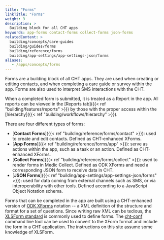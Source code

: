 ```yaml
---
title: "Forms"
linkTitle: "Forms"
weight: 3
description: >
  Building block for all CHT apps
keywords: app-forms contact-forms collect-forms json-forms
relatedContent: >
  building/concepts/care-guides
  building/guides/forms
  building/reference/forms
  building/app-settings/app-settings-json/forms
aliases:
   - /apps/concepts/forms
---
```


Forms are a building block of all CHT apps. They are used when creating or editing contacts, and when completing a care guide or survey within the app. Forms are also used to interpret SMS interactions with the CHT. 

When a completed form is submitted, it is treated as a Report in the app. All reports can be viewed in the [Reports tab]({{< ref "building/features/reports" >}}) by those with the proper access within the [hierarchy]({{< ref "building/workflows/hierarchy" >}}).

There are four different types of forms:
- [**Contact Forms**]({{< ref "building/reference/forms/contact" >}}): used to create and edit contacts. Defined as CHT-enhanced XForms.
- [**App Forms**]({{< ref "building/reference/forms/app" >}}): serve as actions within the app, such as a task or an action. Defined as CHT-enhanced XForms.
- [**Collect Forms**]({{< ref "building/reference/forms/collect" >}}): used to render forms in Medic Collect. Defined as ODK XForms and need a corresponding JSON form to receive data in CHT.
- [**JSON Forms**]({{< ref "building/app-settings/app-settings-json/forms" >}}): used for data coming from external channels such as SMS, or via interoperability with other tools. Defined according to a JavaScript Object Notation schema.

Forms that can be completed in the app are built using a CHT-enhanced version of [ODK XForms](https://opendatakit.github.io/xforms-spec/) notation -- a XML definition of the structure and format for a set of questions. Since writing raw XML can be tedious, the [XLSForm standard](http://xlsform.org/) is commonly used to define forms. The [cht-conf](https://github.com/medic/cht-conf) command line tool can be used to convert to the XForm format and include the form in a CHT application. The instructions on this site assume some knowledge of XLSForm.